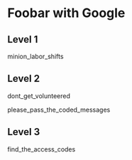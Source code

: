 # Foobar with Google

## Level 1
minion_labor_shifts

## Level 2
dont_get_volunteered

please_pass_the_coded_messages

## Level 3
find_the_access_codes
